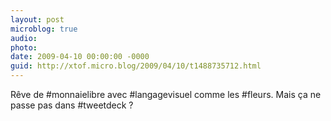 ```yaml
---
layout: post
microblog: true
audio: 
photo: 
date: 2009-04-10 00:00:00 -0000
guid: http://xtof.micro.blog/2009/04/10/t1488735712.html
---
```

Rêve de #monnaielibre avec #langagevisuel comme les #fleurs. Mais ça ne passe pas dans #tweetdeck ?
